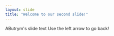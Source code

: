 ```yaml
---
layout: slide
title: "Welcome to our second slide!"
---
```

AButrym's slide text
Use the left arrow to go back!

